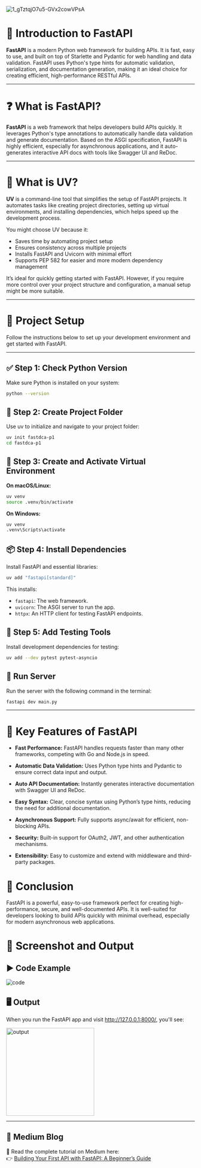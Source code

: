 ![1_gTztqjO7u5-GVx2cowVPsA](https://github.com/user-attachments/assets/11b89e1f-640e-4150-b888-87d043b1137e)


# 📘 Introduction to FastAPI

**FastAPI** is a modern Python web framework for building APIs. It is fast, easy to use, and built on top of Starlette and Pydantic for web handling and data validation. FastAPI uses Python's type hints for automatic validation, serialization, and documentation generation, making it an ideal choice for creating efficient, high-performance RESTful APIs.

--- 

# ❓ What is FastAPI?

**FastAPI** is a web framework that helps developers build APIs quickly. It leverages Python's type annotations to automatically handle data validation and generate documentation. Based on the ASGI specification, FastAPI is highly efficient, especially for asynchronous applications, and it auto-generates interactive API docs with tools like Swagger UI and ReDoc.

---

# 🌟 What is UV?

**UV** is a command-line tool that simplifies the setup of FastAPI projects. It automates tasks like creating project directories, setting up virtual environments, and installing dependencies, which helps speed up the development process.

You might choose UV because it:
- Saves time by automating project setup
- Ensures consistency across multiple projects
- Installs FastAPI and Uvicorn with minimal effort
- Supports PEP 582 for easier and more modern dependency management

It’s ideal for quickly getting started with FastAPI. However, if you require more control over your project structure and configuration, a manual setup might be more suitable.

---

# 🚀 Project Setup

Follow the instructions below to set up your development environment and get started with FastAPI.

---

## ✅ Step 1: Check Python Version
Make sure Python is installed on your system:

```bash
python --version
```

## 📁 Step 2: Create Project Folder
Use uv to initialize and navigate to your project folder:

```bash
uv init fastdca-p1
cd fastdca-p1
```

## 🐍 Step 3: Create and Activate Virtual Environment

**On macOS/Linux:**
```bash
uv venv
source .venv/bin/activate
```

**On Windows:**
```bash
uv venv
.venv\Scripts\activate
```

## 📦 Step 4: Install Dependencies
Install FastAPI and essential libraries:

```bash
uv add "fastapi[standard]"
```

This installs:

- `fastapi`: The web framework.
- `uvicorn`: The ASGI server to run the app.
- `httpx`: An HTTP client for testing FastAPI endpoints.

## 🧪 Step 5: Add Testing Tools
Install development dependencies for testing:

```bash
uv add --dev pytest pytest-asyncio
```

## 🚀 Run Server
Run the server with the following command in the terminal:

```bash
fastapi dev main.py
```

---

# 🌟 Key Features of FastAPI

- **Fast Performance:** FastAPI handles requests faster than many other frameworks, competing with Go and Node.js in speed.

- **Automatic Data Validation:** Uses Python type hints and Pydantic to ensure correct data input and output.

- **Auto API Documentation:** Instantly generates interactive documentation with Swagger UI and ReDoc.

- **Easy Syntax:** Clear, concise syntax using Python’s type hints, reducing the need for additional documentation.

- **Asynchronous Support:** Fully supports async/await for efficient, non-blocking APIs.

- **Security:** Built-in support for OAuth2, JWT, and other authentication mechanisms.

- **Extensibility:** Easy to customize and extend with middleware and third-party packages.

# 🧾 Conclusion

FastAPI is a powerful, easy-to-use framework perfect for creating high-performance, secure, and well-documented APIs. It is well-suited for developers looking to build APIs quickly with minimal overhead, especially for modern asynchronous web applications.

# 📸 Screenshot and Output

## ▶️ Code Example
![code](https://github.com/user-attachments/assets/78859a6e-efba-4dd6-9216-4e4d18ad78ca)

## 🖥️ Output

When you run the FastAPI app and visit http://127.0.0.1:8000/, you'll see:

<img width="235" alt="output" src="https://github.com/user-attachments/assets/0a8a17f7-d222-44cb-a6fd-0c43d8e97e19" />

---

## 📝 Medium Blog

📖 Read the complete tutorial on Medium here:  
👉 [Building Your First API with FastAPI: A Beginner’s Guide](https://medium.com/@anumriz2017/building-your-first-api-with-fastapi-a-beginners-guide-5745433b89ae)

